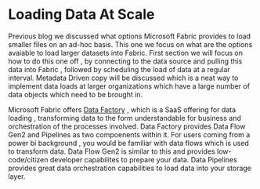 #  Loading Data At Scale
Previous blog we discussed what options Microsoft Fabric provides to load smaller files on an ad-hoc basis. This one we focus on what are the options avaiable to load larger datasets into Fabric. First section we will focus on how to do this one off , by connecting to the data source and pulling this data into Fabric , followed by scheduling the load of data at a regular interval. Metadata Driven copy will be discussed which is a neat way to implement data loads at larger organizations which have a large number of data objects which need to be brought in. </br>

Microsoft Fabric offers [Data Factory](https://learn.microsoft.com/en-us/fabric/data-factory/) , which is a SaaS offering for data loading , transforming data to the form understandable for business and orchestration of the processes involved. Data Factory provides Data Flow Gen2 and Pipelines as two compoenents within it. For users coming from a power bi background , you would be familiar with data flows which is used to transform data. Data Flow Gen2 is similar to this and provides low-code/citizen developer capabilites to prepare your data. Data Pipelines provides great data orchestration capabilities to load data into your storage layer. </br>


